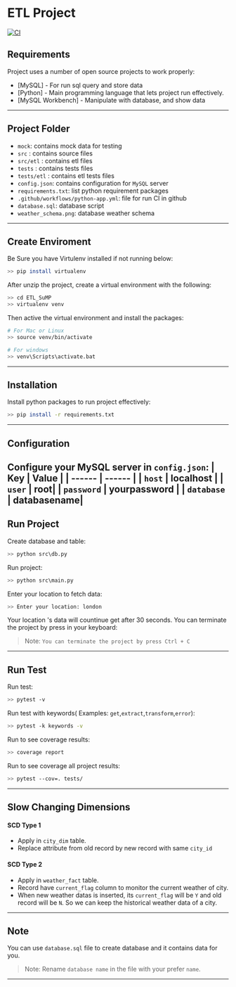 # ETL Project 

[![CI](https://github.com/bijeck/ETL-WeatherForecast/actions/workflows/python-app.yml/badge.svg)](https://github.com/bijeck/ETL-WeatherForecast/actions/workflows/python-app.yml)

## Requirements
Project uses a number of open source projects to work properly:
- [MySQL] - For run sql query and store data
- [Python] - Main programming language that lets project run effectively.
- [MySQL Workbench] - Manipulate with database, and show data
---

## Project Folder
- `mock`: contains mock data for testing
- `src` : contains source files
- `src/etl` : contains etl files
- `tests` : contains tests files
- `tests/etl` : contains etl tests files
- `config.json`: contains configuration for `MySQL` server
- `requirements.txt`: list python requirement packages
- `.github/workflows/python-app.yml`: file for run CI in github
- `database.sql`: database script
- `weather_schema.png`: database weather schema
---

## Create Enviroment

Be Sure you have Virtulenv installed if not running below:
```sh
>> pip install virtualenv
```

After unzip the project, create a virtual environment with the following:
```sh
>> cd ETL_SuMP
>> virtualenv venv
```

Then active the virtual environment and install the packages:
```sh
# For Mac or Linux
>> source venv/bin/activate

# For windows
>> venv\Scripts\activate.bat
```

---

## Installation 
Install python packages to run project effectively:
```sh
>> pip install -r requirements.txt
```
---
## Configuration
Configure your MySQL server in `config.json`:
| Key | Value |
| ------ | ------ |
| `host` | localhost |
| `user` | root|
| `password` | yourpassword |
| `database` | databasename|
---
## Run Project
Create database and table:
```sh
>> python src\db.py
```
Run project:
```sh
>> python src\main.py
```
Enter your location to fetch data:
```sh
>> Enter your location: london
```

Your location 's data will countinue get after 30 seconds.
You can terminate the project by press in your keyboard:
> Note: `You can terminate the project by press Ctrl + C`

---

## Run Test

Run test:
```sh
>> pytest -v
```

Run test with keywords( Examples: `get`,`extract`,`transform`,`error`):
```sh
>> pytest -k keywords -v
```

Run to see coverage results:
```sh
>> coverage report
```

Run to see coverage all project results:
```sh
>> pytest --cov=. tests/
```

---

## Slow Changing Dimensions

#### SCD Type 1
- Apply in `city_dim` table.
- Replace attribute from old record by new record with same `city_id`

#### SCD Type 2
- Apply in `weather_fact` table.
- Record have `current_flag` column to monitor the current weather of city.
- When new weather datas is inserted, its `current_flag` will be `Y` and old record will be `N`. So we can keep the historical weather data of a city.

---
## Note

You can use `database.sql` file to create database and it contains data for you.
> Note: Rename `database name` in the file with your prefer `name`.

---